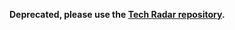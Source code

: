 **Deprecated, please use the [Tech Radar repository](https://github.com/getyourguide/tech-radar/).**